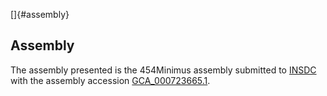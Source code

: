 []{#assembly}

Assembly
--------

The assembly presented is the 454Minimus assembly submitted to
[INSDC](http://www.insdc.org) with the assembly accession
[GCA\_000723665.1](http://www.ebi.ac.uk/ena/data/view/GCA_000723665.1).

